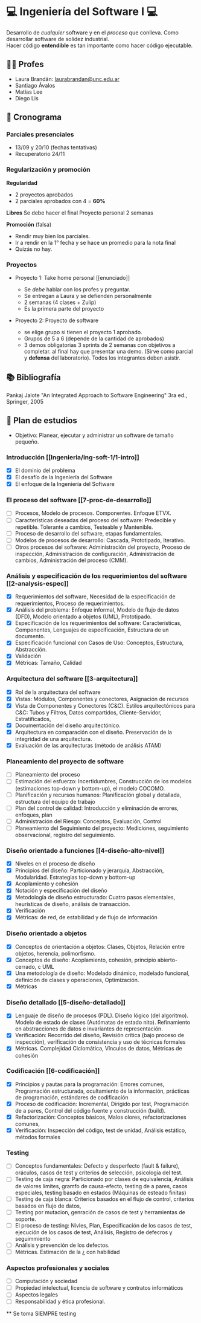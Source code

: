 # 💻️ Ingeniería del Software I 💻️
Desarrollo de *cualquier* software y en el *proceso* que conlleva.
Como desarrollar software de solidez industrial.  
Hacer código **entendible** es tan importante como hacer código ejecutable.

## 👩‍🏫️ Profes
* Laura Brandán: [laurabrandan@unc.edu.ar](laurabrandan@unc.edu.ar)
* Santiago Ávalos
* Matías Lee
* Diego Lis

## 📆 Cronograma
### Parciales presenciales
* 13/09 y 20/10  (fechas tentativas)
* Recuperatorio 24/11

### Regularización y promoción
**Regularidad**
* 2 proyectos aprobados
* 2 parciales aprobados con 4 = **60%**

**Libres**
Se debe hacer el final
Proyecto personal 2 semanas

**Promoción** (falsa)
* Rendir muy bien los parciales.
* Ir a rendir en la 1° fecha y se hace un promedio para la nota final
* Quizás no hay.

### Proyectos
* Proyecto 1: Take home personal [[enunciado]]  
    * Se *debe* hablar con los profes y preguntar.
    * Se entregan a Laura y se defienden personalmente
    * 2 semanas (4 clases + Zulip)
    * Es la primera parte del proyecto

* Proyecto 2: Proyecto de software
    * se elige grupo si tienen el proyecto 1 aprobado.
    * Grupos de 5 a 6 (depende de la cantidad de aprobados)
    * 3 demos obligatorias 3 sprints de 2 semanas con objetivos a completar.
      al final hay que presentar una demo. (Sirve como parcial y **defensa** del 
      laboratorio). Todos los integrantes deben asistir.

## 📚️ Bibliografía
Pankaj Jalote "An Integrated Approach to Software Engineering" 3ra ed.,
Springer, 2005

## 📑️ Plan de estudios
* Objetivo: Planear, ejecutar y administrar un software de tamaño pequeño.

### **Introducción** [[Ingenieria/ing-soft-1/1-intro]]
+ [x] El dominio del problema
+ [x] El desafío de la Ingeniería del Software
+ [x] El enfoque de la Ingeniería del Software

### **El proceso del software** [[7-proc-de-desarrollo]]
+ [ ] Procesos, Modelo de procesos. Componentes. Enfoque ETVX.
+ [ ] Características deseadas del proceso del software: Predecible y repetible. Tolerante a cambios, Testeable y Mantenible.
+ [ ] Proceso de desarrollo del software, etapas fundamentales.
+ [ ] Modelos de procesos de desarrollo: Cascada, Prototipado, Iterativo.
+ [ ] Otros procesos del software: Administración del proyecto, Proceso de inspección, Administración de configuración, Administración de cambios, Administración del proceso (CMM).

### **Análisis y especificación de los requerimientos del software**  [[2-analysis-espec]]
+ [x] Requerimientos del software, Necesidad de la especificación de requerimientos, Proceso de requerimientos.
+ [x] Análisis del problema: Enfoque informal, Modelo de flujo de datos (DFD), Modelo orientado a objetos (UML), Prototipado.
+ [x] Especificación de los requerimientos del software: Características, Componentes, Lenguajes de especificación, Estructura de un documento.
+ [x] Especificación funcional con Casos de Uso: Conceptos, Estructura, Abstracción.
+ [x] Validación
+ [x] Métricas: Tamaño, Calidad

### **Arquitectura del software** [[3-arquitectura]]
+ [x] Rol de la arquitectura del software
+ [x] Vistas: Módulos, Componentes y conectores, Asignación de recursos
+ [x] Vista de Componentes y Conectores (C&C). Estilos arquitectónicos para C&C: Tubos y Filtros, Datos compartidos, Cliente-Servidor, Estratificados,
+ [x] Documentación del diseño arquitectónico.
+ [x] Arquitectura en comparación con el diseño. Preservación de la integridad de una arquitectura.
+ [x] Evaluación de las arquitecturas (método de análisis ATAM)

### **Planeamiento del proyecto de software**
+ [ ] Planeamiento del proceso
+ [ ] Estimación del esfuerzo: Incertidumbres, Construcción de los modelos (estimaciones top-down y bottom-up), el modelo COCOMO.
+ [ ] Planificación y recursos humanos: Planificación global y detallada, estructura del equipo de trabajo
+ [ ] Plan del control de calidad: Introducción y eliminación de errores, enfoques, plan
+ [ ] Administración del Riesgo: Conceptos, Evaluación, Control
+ [ ] Planeamiento del Seguimiento del proyecto: Mediciones, seguimiento observacional, registro del seguimiento.

### **Diseño orientado a funciones** [[4-diseño-alto-nivel]]
+ [x] Niveles en el proceso de diseño
+ [x] Principios del diseño: Particionado y jerarquía, Abstracción, Modularidad. Estrategias top-down y bottom-up
+ [x] Acoplamiento y cohesión
+ [x] Notación y especificación del diseño
+ [x] Metodología de diseño estructurado: Cuatro pasos elementales, heurísticas de diseño, análisis de transacción.
+ [x] Verificación
+ [x] Métricas: de red, de estabilidad y de flujo de información

### **Diseño orientado a objetos**
+ [x] Conceptos de orientación a objetos: Clases, Objetos, Relación entre objetos, herencia, polimorfismo.
+ [x] Conceptos de diseño: Acoplamiento, cohesión, principio abierto-cerrado, c UML
+ [x] Una metodología de diseño: Modelado dinámico, modelado funcional, definición de clases y operaciones, Optimización.
+ [x] Métricas

### **Diseño detallado** [[5-diseño-detallado]]
+ [x] Lenguaje de diseño de procesos (PDL). Diseño lógico (del algoritmo). Modelo de estado de clases (Autómatas de estado nito). Refinamiento en abstracciones de datos e invariantes de representación.
+ [x] Verificación: Recorrido del diseño, Revisión crítica (bajo proceso de inspección), verificación de consistencia y uso de técnicas formales
+ [x] Métricas. Complejidad Ciclomática, Vínculos de datos, Métricas de cohesión

<!-- Al parcial entra hasta el práctico 4-->

### **Codificación** [[6-codificación]]
+ [x] Principios y pautas para la programación: Errores comunes, Programación estructurada, ocultamiento de la información, prácticas de programación, estándares de codificación
+ [x] Proceso de codificación: Incremental, Dirigido por test, Programación de a pares, Control del código fuente y construcción (build).
+ [x] Refactorización: Conceptos básicos, Malos olores, refactorizaciones comunes,
+ [x] Verificación: Inspección del código, test de unidad, Análisis estático, métodos formales

### **Testing** 
+ [ ] Conceptos fundamentales: Defecto y desperfecto  (fault & failure), oráculos, casos de test y criterios de selección, psicología del test.
+ [ ] Testing de caja negra: Particionado por clases de equivalencia, Análisis de valores limites, gramfo de causa-efecto, testing de a pares, casos especiales, testing basado en estados (Máquinas de esteado finitas)
+ [ ] Testing de caja blanca: Criterios basados en el flujo de control, criterios basados en flujo de datos,
+ [ ] Testing por mutacion, genración de casos de test y herramientas de soporte.
+ [ ] El proceso de testing: Nivles, Plan, Especificación de los casos de test, ejecución de los casos de test, Análisis, Registro de defecros y seguimmiento
+ [ ] Análisis y prevención de los defectos.
+ [ ] Métricas. Estimación de la ¿ con habilidad

### **Aspectos profesionales y sociales**
+ [ ] Computación y sociedad
+ [ ] Propiedad intelectual, licencia de software y contratos informáticos
+ [ ] Aspectos legales
+ [ ] Responsabilidad y ética profesional.

** Se toma SIEMPRE testing
